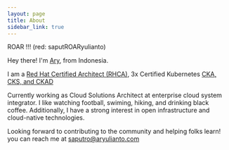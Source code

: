 ```yaml
---
layout: page
title: About
sidebar_link: true
---
```


<p class="message">
   ROAR !!!  (red: saputROARyulianto)
</p>

Hey there! I'm [Ary](https://www.linkedin.com/in/aryulianto/), from Indonesia.

I am a [Red Hat Certified Architect (RHCA)](https://www.credly.com/users/aryulianto/badges), 3x Certified Kubernetes [CKA, CKS, and CKAD](https://www.credly.com/users/aryulianto/badges)

Currently working as Cloud Solutions Architect at enterprise cloud system integrator. I like watching football, swiming, hiking, and drinking black coffee. Additionally, I have a strong interest in open infrastructure and cloud-native technologies.

Looking forward to contributing to the community and helping folks learn! you can reach me at [saputro@aryulianto.com](mailto:saputro@aryulianto.com)
